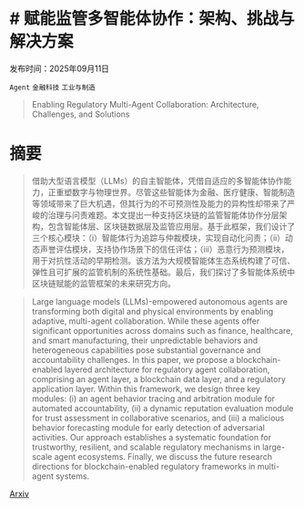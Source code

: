 # # 赋能监管多智能体协作：架构、挑战与解决方案

发布时间：2025年09月11日

`Agent` `金融科技` `工业与制造`

> Enabling Regulatory Multi-Agent Collaboration: Architecture, Challenges, and Solutions

# 摘要

> 借助大型语言模型（LLMs）的自主智能体，凭借自适应的多智能体协作能力，正重塑数字与物理世界。尽管这些智能体为金融、医疗健康、智能制造等领域带来了巨大机遇，但其行为的不可预测性及能力的异构性却带来了严峻的治理与问责难题。本文提出一种支持区块链的监管智能体协作分层架构，包含智能体层、区块链数据层及监管应用层。基于此框架，我们设计了三个核心模块：（i）智能体行为追踪与仲裁模块，实现自动化问责；（ii）动态声誉评估模块，支持协作场景下的信任评估；（iii）恶意行为预测模块，用于对抗性活动的早期检测。该方法为大规模智能体生态系统构建了可信、弹性且可扩展的监管机制的系统性基础。最后，我们探讨了多智能体系统中区块链赋能的监管框架的未来研究方向。

> Large language models (LLMs)-empowered autonomous agents are transforming both digital and physical environments by enabling adaptive, multi-agent collaboration. While these agents offer significant opportunities across domains such as finance, healthcare, and smart manufacturing, their unpredictable behaviors and heterogeneous capabilities pose substantial governance and accountability challenges. In this paper, we propose a blockchain-enabled layered architecture for regulatory agent collaboration, comprising an agent layer, a blockchain data layer, and a regulatory application layer. Within this framework, we design three key modules: (i) an agent behavior tracing and arbitration module for automated accountability, (ii) a dynamic reputation evaluation module for trust assessment in collaborative scenarios, and (iii) a malicious behavior forecasting module for early detection of adversarial activities. Our approach establishes a systematic foundation for trustworthy, resilient, and scalable regulatory mechanisms in large-scale agent ecosystems. Finally, we discuss the future research directions for blockchain-enabled regulatory frameworks in multi-agent systems.

[Arxiv](https://arxiv.org/abs/2509.09215)
